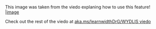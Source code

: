 This image was taken from the viedo explaning how to use this feature!
|[image](https://user-images.githubusercontent.com/1314285/110691657-448d7500-819a-11eb-8a51-91c3d2738608.png)

Check out the rest of the viedo at [aka.ms/learnwidthDrG/WYDLIS viedo](https://aka.ms/learnWitDrG/WYDLIS_videos)
